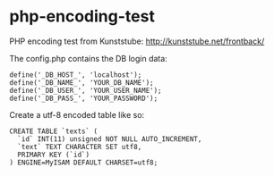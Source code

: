 php-encoding-test
=================

PHP encoding test from Kunststube: http://kunststube.net/frontback/

The config.php contains the DB login data:

```
define('_DB_HOST_', 'localhost');
define('_DB_NAME_', 'YOUR_DB_NAME');
define('_DB_USER_', 'YOUR_USER_NAME');
define('_DB_PASS_', 'YOUR_PASSWORD');
```

Create a utf-8 encoded table like so:

```
CREATE TABLE `texts` (
  `id` INT(11) unsigned NOT NULL AUTO_INCREMENT,
  `text` TEXT CHARACTER SET utf8,
  PRIMARY KEY (`id`)
) ENGINE=MyISAM DEFAULT CHARSET=utf8;
```